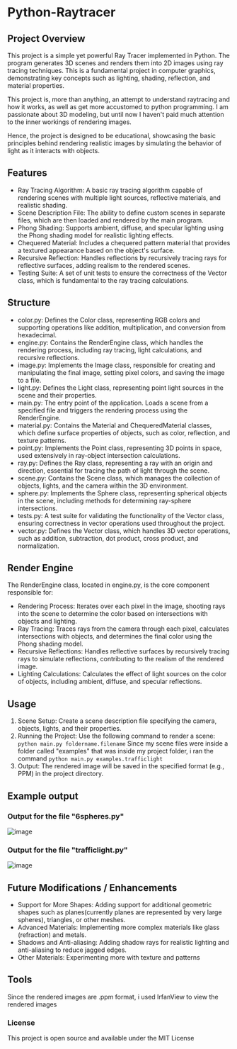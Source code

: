 # Python-Raytracer

## Project Overview
This project is a simple yet powerful Ray Tracer implemented in Python. The program generates 3D scenes and renders them into 2D images using ray tracing techniques. This is a fundamental project in computer graphics, demonstrating key concepts such as lighting, shading, reflection, and material properties.

This project is, more than anything, an attempt to understand raytracing and how it works, as well as get more accustomed to python programming. I am passionate about 3D modeling, but until now I haven't paid much attention to the inner workings of rendering images.

Hence, the project is designed to be educational, showcasing the basic principles behind rendering realistic images by simulating the behavior of light as it interacts with objects.

## Features

- Ray Tracing Algorithm: A basic ray tracing algorithm capable of rendering scenes with multiple light sources, reflective materials, and realistic shading.
- Scene Description File: The ability to define custom scenes in separate files, which are then loaded and rendered by the main program.
- Phong Shading: Supports ambient, diffuse, and specular lighting using the Phong shading model for realistic lighting effects.
- Chequered Material: Includes a chequered pattern material that provides a textured appearance based on the object's surface.
- Recursive Reflection: Handles reflections by recursively tracing rays for reflective surfaces, adding realism to the rendered scenes.
- Testing Suite: A set of unit tests to ensure the correctness of the Vector class, which is fundamental to the ray tracing calculations.


## Structure

- color.py: Defines the Color class, representing RGB colors and supporting operations like addition, multiplication, and conversion from hexadecimal.
- engine.py: Contains the RenderEngine class, which handles the rendering process, including ray tracing, light calculations, and recursive reflections.
- image.py: Implements the Image class, responsible for creating and manipulating the final image, setting pixel colors, and saving the image to a file.
- light.py: Defines the Light class, representing point light sources in the scene and their properties.
- main.py: The entry point of the application. Loads a scene from a specified file and triggers the rendering process using the RenderEngine.
- material.py: Contains the Material and ChequeredMaterial classes, which define surface properties of objects, such as color, reflection, and texture patterns.
- point.py: Implements the Point class, representing 3D points in space, used extensively in ray-object intersection calculations.
- ray.py: Defines the Ray class, representing a ray with an origin and direction, essential for tracing the path of light through the scene.
- scene.py: Contains the Scene class, which manages the collection of objects, lights, and the camera within the 3D environment.
- sphere.py: Implements the Sphere class, representing spherical objects in the scene, including methods for determining ray-sphere intersections.
- tests.py: A test suite for validating the functionality of the Vector class, ensuring correctness in vector operations used throughout the project.
- vector.py: Defines the Vector class, which handles 3D vector operations, such as addition, subtraction, dot product, cross product, and normalization.


## Render Engine
The RenderEngine class, located in engine.py, is the core component responsible for:

- Rendering Process: Iterates over each pixel in the image, shooting rays into the scene to determine the color based on intersections with objects and lighting.
- Ray Tracing: Traces rays from the camera through each pixel, calculates intersections with objects, and determines the final color using the Phong shading model.
- Recursive Reflections: Handles reflective surfaces by recursively tracing rays to simulate reflections, contributing to the realism of the rendered image.
- Lighting Calculations: Calculates the effect of light sources on the color of objects, including ambient, diffuse, and specular reflections.

## Usage
1. Scene Setup: Create a scene description file specifying the camera, objects, lights, and their properties.
2. Running the Project: Use the following command to render a scene:
   ```python main.py foldername.filename```
   Since my scene files were inside a folder called "examples" that was inside my project folder, i ran the command
   ```python main.py examples.trafficlight```
4. Output: The rendered image will be saved in the specified format (e.g., PPM) in the project directory.

## Example output
### Output for the file "6spheres.py"
![image](https://github.com/user-attachments/assets/b028c139-35f7-49b4-a01e-ebe25639fecf)
### Output for the file "trafficlight.py"
![image](https://github.com/user-attachments/assets/ebbb1177-aa7c-4e37-a923-33aaf068124d)

## Future Modifications / Enhancements
- Support for More Shapes: Adding support for additional geometric shapes such as planes(currently planes are represented by very large spheres), triangles, or other meshes.
- Advanced Materials: Implementing more complex materials like glass (refraction) and metals.
- Shadows and Anti-aliasing: Adding shadow rays for realistic lighting and anti-aliasing to reduce jagged edges.
- Other Materials: Experimenting more with texture and patterns

## Tools
Since the rendered images are .ppm format, i used IrfanView to view the rendered images

### License
This project is open source and available under the MIT License

